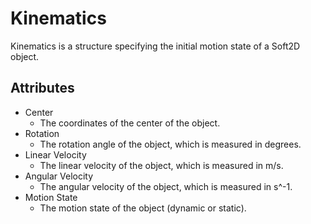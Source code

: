 # Kinematics

Kinematics is a structure specifying the initial motion state of a Soft2D object.

## Attributes

- Center
  - The coordinates of the center of the object.
- Rotation
  - The rotation angle of the object, which is measured in degrees.
- Linear Velocity
  - The linear velocity of the object, which is measured in m/s.
- Angular Velocity
  - The angular velocity of the object, which is measured in s^-1.
- Motion State
  - The motion state of the object (dynamic or static).
